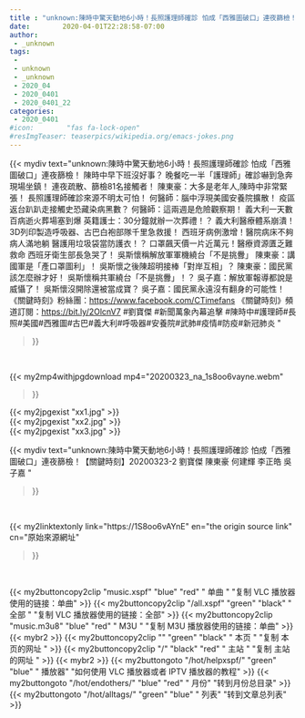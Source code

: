 ```yaml
---
title : "unknown:陳時中驚天動地6小時！長照護理師確診 怕成「西雅圖破口」連夜篩檢！【關鍵時刻】20200323-2 劉寶傑 陳東豪 何建輝 李正皓 吳子嘉 "
date:        2020-04-01T22:28:58-07:00
author:
 - _unknown
tags:
 - 
 - unknown
 - _unknown
 - 2020_04
 - 2020_0401
 - 2020_0401_22
categories:
 - 2020_0401
#icon:        "fas fa-lock-open"
#resImgTeaser: teaserpics/wikipedia.org/emacs-jokes.png
---
```







{{< mydiv text="unknown:陳時中驚天動地6小時！長照護理師確診 怕成「西雅圖破口」連夜篩檢！ 陳時中早下班沒好事？ 晚餐吃一半「護理師」確診嚇到急奔現場坐鎮！ 連夜疏散、篩檢81名接觸者！ 陳東豪：大多是老年人,陳時中非常緊張！ 長照護理師確診來源不明太可怕！ 何醫師：腦中浮現美國安養院擴散！ 疫區返台趴趴走接觸史恐藏染病黑數？ 何醫師：這兩週是危險觀察期！ 義大利一天數百病逝火葬場塞到爆 英籍護士：30分鐘就辦一次葬禮！？ 義大利醫療體系崩潰！ 3D列印製造呼吸器、古巴白袍部隊千里急救援！ 西班牙病例激增！醫院病床不夠病人滿地躺 醫護用垃圾袋當防護衣！？ 口罩飆天價一片近萬元！醫療資源匱乏難救命 西班牙衛生部長急哭了！ 吳斯懷稱解放軍軍機繞台「不是挑釁」 陳東豪：講國軍是「產口罩圖利」！ 吳斯懷之後陳超明接棒「對岸互相」？ 陳東豪：國民黨該怎麼辦才好！ 吳斯懷稱共軍繞台「不是挑釁」！？ 吳子嘉：解放軍報導都說是威懾了！ 吳斯懷沒開除還被當成寶？ 吳子嘉：國民黨永遠沒有翻身的可能性！  《關鍵時刻》粉絲團：https://www.facebook.com/CTimefans 《關鍵時刻》頻道訂閱：https://bit.ly/2OlcnV7  #劉寶傑 #新聞萬象內幕追擊 #陳時中#護理師#長照#美國#西雅圖#古巴#義大利#呼吸器#安養院#武肺#疫情#防疫#新冠肺炎 "
>}}
<br>


{{< my2mp4withjpgdownload mp4="20200323_na_1s8oo6vayne.webm"
>}}

{{< my2jpgexist "xx1.jpg" >}}<br>
{{< my2jpgexist "xx2.jpg" >}}<br>
{{< my2jpgexist "xx3.jpg" >}}<br>



{{< mydiv text="unknown:陳時中驚天動地6小時！長照護理師確診 怕成「西雅圖破口」連夜篩檢！【關鍵時刻】20200323-2 劉寶傑 陳東豪 何建輝 李正皓 吳子嘉 "
>}}
<br>

{{< my2linktextonly link="https://1S8oo6vAYnE"
en="the origin source link" cn="原始來源網址"
>}}


<br>


{{< my2buttoncopy2clip "music.xspf"        "blue"   "red"    " 单曲 "  "复制 VLC 播放器使用的链接：单曲" >}} {{< my2buttoncopy2clip "/all.xspf"         "green"  "black"  " 全部 "  "复制 VLC 播放器使用的链接：全部" >}} {{< my2buttoncopy2clip "music.m3u8"        "blue"   "red"    " M3U  "    "复制 M3U 播放器使用的链接：单曲" >}} {{< mybr2 >}} {{< my2buttoncopy2clip ""                  "green"  "black"  " 本页 "    "复制 本页的网址 " >}} {{< my2buttoncopy2clip "/"                 "black"  "red"    " 主站 "    "复制 主站的网址 " >}} {{< mybr2 >}} {{< my2buttongoto      "/hot/helpxspf/"    "green"  "blue"   " 播放器" "如何使用 VLC 播放器或者 IPTV 播放器的教程" >}} {{< my2buttongoto      "/hot/endothers/"   "blue"   "red"    " 月份"   "转到月份总目录" >}} {{< my2buttongoto      "/hot/alltags/"     "green"  "blue"   " 列表"   "转到文章总列表" >}} 
